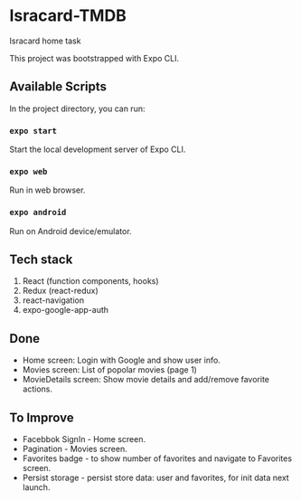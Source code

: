 # Isracard-TMDB
Isracard home task

This project was bootstrapped with Expo CLI.

## Available Scripts

In the project directory, you can run:

### `expo start`

Start the local development server of Expo CLI.

### `expo web`

Run in web browser.

### `expo android`

Run on Android device/emulator.

## Tech stack
1. React (function components, hooks)
2. Redux (react-redux)
3. react-navigation
4. expo-google-app-auth

## Done
* Home screen: Login with Google and show user info.
* Movies screen: List of popolar movies (page 1)
* MovieDetails screen: Show movie details and add/remove favorite actions.

## To Improve
* Facebbok SignIn - Home screen.
* Pagination - Movies screen.
* Favorites badge - to show number of favorites and navigate to Favorites screen.
* Persist storage - persist store data: user and favorites, for init data next launch.


